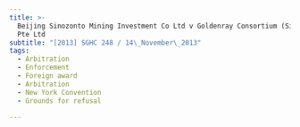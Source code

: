 ```yaml
---
title: >-
  Beijing Sinozonto Mining Investment Co Ltd v Goldenray Consortium (Singapore)
  Pte Ltd
subtitle: "[2013] SGHC 248 / 14\_November\_2013"
tags:
  - Arbitration
  - Enforcement
  - Foreign award
  - Arbitration
  - New York Convention
  - Grounds for refusal

---
```


